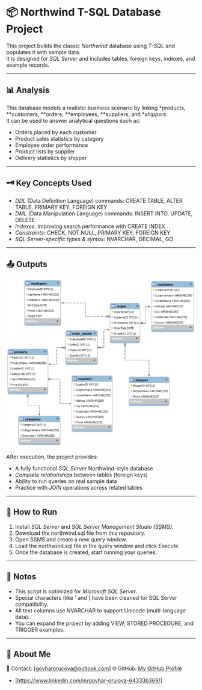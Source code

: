 # 📦 Northwind T-SQL Database Project

This project builds the classic *Northwind* database using *T-SQL* and populates it with sample data.  
It is designed for *SQL Server* and includes tables, foreign keys, indexes, and example records.

---

## 📊 Analysis
This database models a realistic business scenario by linking *products, **customers, **orders, **employees, **suppliers, and **shippers*.  
It can be used to answer analytical questions such as:
- Orders placed by each customer
- Product sales statistics by category
- Employee order performance
- Product lists by supplier
- Delivery statistics by shipper

---

## 🗝 Key Concepts Used
- *DDL* (Data Definition Language) commands: CREATE TABLE, ALTER TABLE, PRIMARY KEY, FOREIGN KEY
- *DML* (Data Manipulation Language) commands: INSERT INTO, UPDATE, DELETE
- *Indexes*: Improving search performance with CREATE INDEX
- *Constraints*: CHECK, NOT NULL, PRIMARY KEY, FOREIGN KEY
- *SQL Server-specific types & syntax*: NVARCHAR, DECIMAL, GO

---

## 📤 Outputs
![SQL Server](sqlproject_1.png)
  
  After execution, the project provides:
- A fully functional *SQL Server* Northwind-style database
- *Complete relationships* between tables (foreign keys)
- Ability to run queries on real sample data
- Practice with *JOIN* operations across related tables

---

## 🚀 How to Run
1. Install *SQL Server* and *SQL Server Management Studio (SSMS)*.
2. Download the northwind.sql file from this repository.
3. Open SSMS and create a new query window.
4. Load the northwind.sql file in the query window and click *Execute*.
5. Once the database is created, start running your queries.

---

## 📝 Notes
- This script is optimized for *Microsoft SQL Server*.
- Special characters (like ' and \) have been cleaned for SQL Server compatibility.
- All text columns use NVARCHAR to support Unicode (multi-language data).
- You can expand the project by adding VIEW, STORED PROCEDURE, and TRIGGER examples.

---

## 👤 About Me
📩 Contact: [govharorucova@outlook.com] 
🌐 GitHub: [My GitHub Profile](https://github.com/GovharOrujova)
- [https://www.linkedin.com/in/govhar-orujova-64333b369/]  
